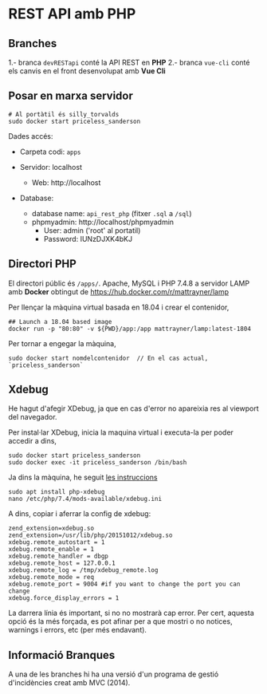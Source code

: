 # REST API amb PHP

## Branches

1.- branca `devRESTapi` conté la API REST en **PHP**
2.- branca `vue-cli` conté els canvis en el front desenvolupat amb **Vue Cli**

## Posar en marxa servidor

    # Al portàtil és silly_torvalds
    sudo docker start priceless_sanderson

Dades accés:
- Carpeta codi: `apps`
- Servidor: localhost
  - Web: http://localhost

- Database:
  - database name: `api_rest_php` (fitxer `.sql` a `/sql`)
  - phpmyadmin: http://localhost/phpmyadmin
    - User: admin ('root' al portatil)
    - Password:  IUNzDJXK4bKJ  

## Directori PHP

El directori públic és `/apps/`. Apache, MySQL i PHP 7.4.8 a servidor LAMP amb **Docker** obtingut de https://hub.docker.com/r/mattrayner/lamp

Per llençar la màquina virtual basada en 18.04 i crear el contenidor,

    ## Launch a 18.04 based image
    docker run -p "80:80" -v ${PWD}/app:/app mattrayner/lamp:latest-1804

Per tornar a engegar la màquina,

    sudo docker start nomdelcontenidor  // En el cas actual, `priceless_sanderson`

## Xdebug

He hagut d'afegir XDebug, ja que en cas d'error no apareixia res al viewport del navegador.

Per instal·lar XDebug, inicia la maquina virtual i executa-la per poder accedir a dins,

    sudo docker start priceless_sanderson
    sudo docker exec -it priceless_sanderson /bin/bash

Ja dins la màquina, he seguit [les instruccions](https://stackoverflow.com/questions/53133005/how-to-install-xdebug-on-ubuntu)

    sudo apt install php-xdebug
    nano /etc/php/7.4/mods-available/xdebug.ini

A dins, copiar i aferrar la config de xdebug:

    zend_extension=xdebug.so
    zend_extension=/usr/lib/php/20151012/xdebug.so
    xdebug.remote_autostart = 1
    xdebug.remote_enable = 1
    xdebug.remote_handler = dbgp
    xdebug.remote_host = 127.0.0.1
    xdebug.remote_log = /tmp/xdebug_remote.log
    xdebug.remote_mode = req
    xdebug.remote_port = 9004 #if you want to change the port you can change
    xdebug.force_display_errors = 1

La darrera línia és important, si no no mostrarà cap error. Per cert, aquesta opció és la més forçada, es pot afinar per a que mostri o no notices, warnings i errors, etc (per més endavant).


## Informació Branques

A una de les branches hi ha una versió d'un programa de gestió d'incidències creat amb MVC (2014).

